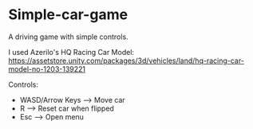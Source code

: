 # Simple-car-game
A driving game with simple controls.

I used Azerilo's HQ Racing Car Model: https://assetstore.unity.com/packages/3d/vehicles/land/hq-racing-car-model-no-1203-139221

Controls:
- WASD/Arrow Keys --> Move car
- R --> Reset car when flipped
- Esc --> Open menu
